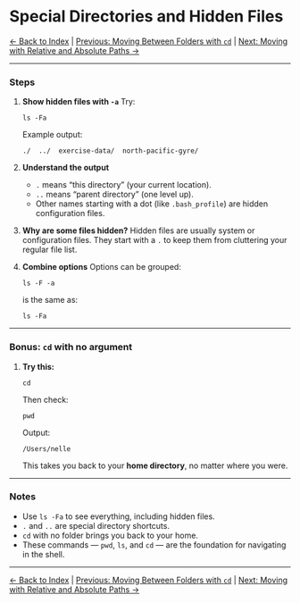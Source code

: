 # Special Directories and Hidden Files

[← Back to Index](README.md) | [Previous: Moving Between Folders with `cd`](unix-shell-basics-navigation-lv1.md) | [Next: Moving with Relative and Absolute Paths →](unix-shell-basics-navigation-lv3.md)

---

### Steps

1. **Show hidden files with `-a`**
   Try:

   ```
   ls -Fa
   ```

   Example output:

   ```
   ./  ../  exercise-data/  north-pacific-gyre/
   ```

2. **Understand the output**

   * `.` means “this directory” (your current location).
   * `..` means “parent directory” (one level up).
   * Other names starting with a dot (like `.bash_profile`) are hidden configuration files.

3. **Why are some files hidden?**
   Hidden files are usually system or configuration files. They start with a `.` to keep them from cluttering your regular file list.

4. **Combine options**
   Options can be grouped:

   ```
   ls -F -a
   ```

   is the same as:

   ```
   ls -Fa
   ```

---

### Bonus: `cd` with no argument

1. **Try this:**

   ```
   cd
   ```

   Then check:

   ```
   pwd
   ```

   Output:

   ```
   /Users/nelle
   ```

   This takes you back to your **home directory**, no matter where you were.

---

### Notes

* Use `ls -Fa` to see everything, including hidden files.
* `.` and `..` are special directory shortcuts.
* `cd` with no folder brings you back to your home.
* These commands — `pwd`, `ls`, and `cd` — are the foundation for navigating in the shell.

---

[← Back to Index](README.md) | [Previous: Moving Between Folders with `cd`](unix-shell-basics-navigation-lv1.md) | [Next: Moving with Relative and Absolute Paths →](unix-shell-basics-navigation-lv3.md)
